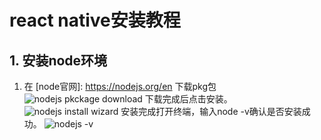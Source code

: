 # react native安装教程
## 1. 安装node环境
1. 在 [node官网]: https://nodejs.org/en 下载pkg包
![nodejs pkckage download](https://raw.githubusercontent.com/jinelei/markdowns/master/images/markdown/node.js.png)
下载完成后点击安装。
![nodejs install wizard](https://raw.githubusercontent.com/jinelei/markdowns/master/images/markdown/node-install-wizard.png)
安装完成打开终端，输入node -v确认是否安装成功。
![nodejs -v](https://raw.githubusercontent.com/jinelei/markdowns/master/images/markdown/node-v.png)